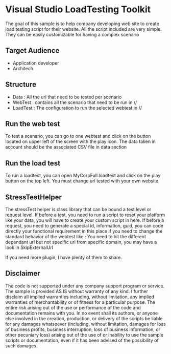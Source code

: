 # Visual Studio LoadTesting Toolkit

The goal of this sample is to help company developing web site to create load testing script for their website. 
All the script included are very simple.
They can be easily customizable for having a complex scenario


## Target Audience

- Application developer
- Architech

## Structure
- Data : All the url that need to be tested per scenario
- WebTest : contains all the scenario that need to be run in //
- LoadTest : The configuration to run the selected webtest in //

## Run the web test

To test a scenario, you can go to one webtest and click on the button located on upper left of the screen with the play icon. The data taken in account should be the associated CSV file in data section

## Run the load test

To run a loadtest, you can open MyCorpFull.loadtest and click on the play button on the top left.
You must change url tested with your own website.

## StressTestHelper
The stressTest helper is class library that can be bound a test level or request level. 
If before a test, you need to run a script to reset your platform like your data, you will have to create your custom script in here. 
If before a request, you need to generate a special id, information, guid, you can code directly your functional requirement in this place
If you need to change the standard behavior of the webtest like : 
You need to hit the different dependant url but not specific url from specific domain, you may have a look in SkipExternalUrl

If you need more plugin, I have plenty of them to share.

## Disclaimer

The code is not supported under any company support program or service. The sample is provided AS IS without warranty of any kind. I further disclaim all implied warranties including, without limitation, any implied warranties of merchantability or of fitness for a particular purpose. The entire risk arising out of the use or performance of the code and documentation remains with you. In no event shall its authors, or anyone else involved in the creation, production, or delivery of the scripts be liable for any damages whatsoever (including, without limitation, damages for loss of business profits, business interruption, loss of business information, or other pecuniary loss) arising out of the use of or inability to use the sample scripts or documentation, even if it has been advised of the possibility of such damages.